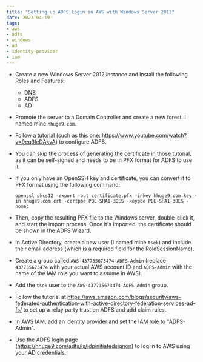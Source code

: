 ```yaml
---
title: "Setting up ADFS Login in AWS with Windows Server 2012"
date: 2023-04-19
tags:
- aws
- adfs
- windows
- ad
- identity-provider
- iam
---
```


* Create a new Windows Server 2012 instance and install the following Roles and Features: 
	- DNS
	- ADFS
	- AD

* Promote the server to a Domain Controller and create a new forest. I named mine `hhuge9.com`.

* Follow a tutorial (such as this one: https://www.youtube.com/watch?v=9eq3IeDAkvA) to configure ADFS.

* You can skip the process of generating the certificate in those tutorial, as it can be self-signed and needs to be in PFX format for ADFS to use it.

* If you only have an OpenSSH key and certificate, you can convert it to PFX format using the following command:
	
	`openssl pkcs12 -export -out certificate.pfx -inkey hhuge9.com.key -in hhuge9.com.crt -certpbe PBE-SHA1-3DES -keypbe PBE-SHA1-3DES -nomac`

* Then, copy the resulting PFX file to the Windows server, double-click it, and start the import process. Once it's imported, the certificate should be shown in the ADFS Wizard.

* In Active Directory, create a new user (I named mine `tsek`) and include their email address (which is a required field for the RoleSessionName).

* Create a group called `AWS-437735673474-ADFS-Admin` (replace `437735673474` with your actual AWS account ID and `ADFS-Admin` with the name of the IAM role you want to assume in AWS).

* Add the `tsek` user to the `AWS-437735673474-ADFS-Admin` group.

* Follow the tutorial at https://aws.amazon.com/blogs/security/aws-federated-authentication-with-active-directory-federation-services-ad-fs/ to set up a relay party trust on ADFS and add claim rules.

* In AWS IAM, add an identity provider and set the IAM role to "ADFS-Admin".

* Use the ADFS login page (https://hhuge9.com/adfs/ls/idpinitiatedsignon) to log in to AWS using your AD credentials.

